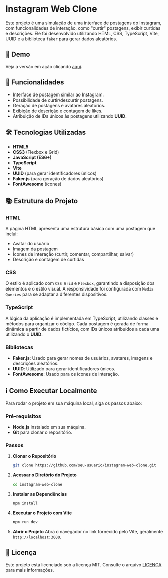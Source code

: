 
# Instagram Web Clone

Este projeto é uma simulação de uma interface de postagens do Instagram, com funcionalidades de interação, como "curtir" postagens, exibir curtidas e descrições. Ele foi desenvolvido utilizando HTML, CSS, TypeScript, Vite, UUID e a biblioteca `faker` para gerar dados aleatórios.

## 👀 Demo
Veja a versão em ação clicando [aqui](https://instagram-web-psi.vercel.app/).

## 🚀 Funcionalidades
- Interface de postagem similar ao Instagram.
- Possibilidade de curtir/descurtir postagens.
- Geração de postagens e avatares aleatórios.
- Exibição de descrição e contagem de likes.
- Atribuição de IDs únicos às postagens utilizando **UUID**.

## 🛠️ Tecnologias Utilizadas
- **HTML5**
- **CSS3** (Flexbox e Grid)
- **JavaScript (ES6+)**
- **TypeScript**
- **Vite**
- **UUID** (para gerar identificadores únicos)
- **Faker.js** (para geração de dados aleatórios)
- **FontAwesome** (ícones)

## 📚 Estrutura do Projeto

### HTML
A página HTML apresenta uma estrutura básica com uma postagem que inclui:
- Avatar do usuário
- Imagem da postagem
- Ícones de interação (curtir, comentar, compartilhar, salvar)
- Descrição e contagem de curtidas

### CSS
O estilo é aplicado com `CSS Grid` e `Flexbox`, garantindo a disposição dos elementos e o estilo visual. A responsividade foi configurada com `Media Queries` para se adaptar a diferentes dispositivos.

### TypeScript
A lógica da aplicação é implementada em TypeScript, utilizando classes e métodos para organizar o código. Cada postagem é gerada de forma dinâmica a partir de dados fictícios, com IDs únicos atribuídos a cada uma utilizando o **UUID**.

### Bibliotecas
- **Faker.js**: Usado para gerar nomes de usuários, avatares, imagens e descrições aleatórios.
- **UUID**: Utilizado para gerar identificadores únicos.
- **FontAwesome**: Usado para os ícones de interação.

## ℹ️ Como Executar Localmente

Para rodar o projeto em sua máquina local, siga os passos abaixo:

### Pré-requisitos
- **Node.js** instalado em sua máquina.
- **Git** para clonar o repositório.

### Passos

1. **Clonar o Repositório**
   ```bash
   git clone https://github.com/seu-usuario/instagram-web-clone.git
   ```

2. **Acessar o Diretório do Projeto**
   ```bash
   cd instagram-web-clone
   ```

3. **Instalar as Dependências**
   ```bash
   npm install
   ```

4. **Executar o Projeto com Vite**
   ```bash
   npm run dev
   ```

5. **Abrir o Projeto**
   Abra o navegador no link fornecido pelo Vite, geralmente `http://localhost:3000`.

## 📝 Licença

Este projeto está licenciado sob a licença MIT. Consulte o arquivo [LICENÇA](./LICENSE) para mais informações.

